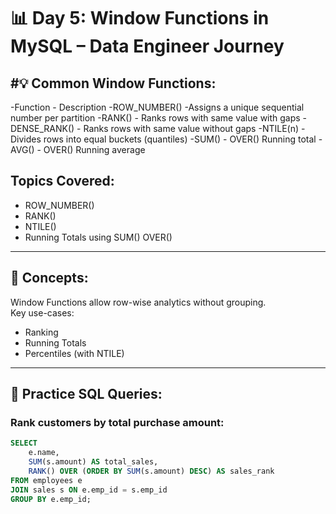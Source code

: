 # 📊 Day 5: Window Functions in MySQL – Data Engineer Journey

#💡 Common Window Functions:
--
-Function - 	Description
-ROW_NUMBER()	 -Assigns a unique sequential number per partition
-RANK()	- Ranks rows with same value with gaps
-DENSE_RANK()	- Ranks rows with same value without gaps
-NTILE(n) -	Divides rows into equal buckets (quantiles)
-SUM() - OVER()	Running total
-AVG() - OVER()	Running average





## Topics Covered:
- ROW_NUMBER()
- RANK()
- NTILE()
- Running Totals using SUM() OVER()

---

## 🧠 Concepts:
Window Functions allow row-wise analytics without grouping.  
Key use-cases:
- Ranking
- Running Totals
- Percentiles (with NTILE)

---

## 🧪 Practice SQL Queries:

### Rank customers by total purchase amount:
```sql
SELECT 
    e.name,
    SUM(s.amount) AS total_sales,
    RANK() OVER (ORDER BY SUM(s.amount) DESC) AS sales_rank
FROM employees e
JOIN sales s ON e.emp_id = s.emp_id
GROUP BY e.emp_id;

